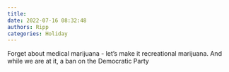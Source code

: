 ```yaml
---
title: 
date: 2022-07-16 08:32:48
authors: Ripp
categories: Holiday
---
```


 Forget about medical marijuana -  let’s make it recreational marijuana.   And while we are at it, a ban on the Democratic Party